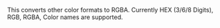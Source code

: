 This converts other color formats to RGBA.
Currently HEX (3/6/8 Digits), RGB, RGBA, Color names are supported.
